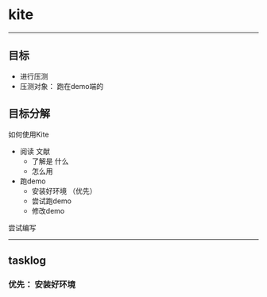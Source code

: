 # kite
---
## 目标
* 进行压测
* 压测对象： 跑在demo端的 

## 目标分解

如何使用Kite
* 阅读 文献
  * 了解是 什么
  * 怎么用
* 跑demo
  * 安装好环境 （优先）
  * 尝试跑demo
  * 修改demo
  
尝试编写

---
## tasklog
### 优先： 安装好环境